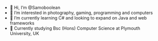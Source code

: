 - 👋 Hi, I’m @Samoboolean
- 👀 I’m interested in photography, gaming, programming and computers
- 🌱 I’m currently learning C# and looking to expand on Java and web frameworks
- 🏢 Currently studying Bsc (Hons) Computer Science at Plymouth University, UK

<!---
Samoboolean/Samoboolean is a ✨ special ✨ repository because its `README.md` (this file) appears on your GitHub profile.
You can click the Preview link to take a look at your changes.
--->
